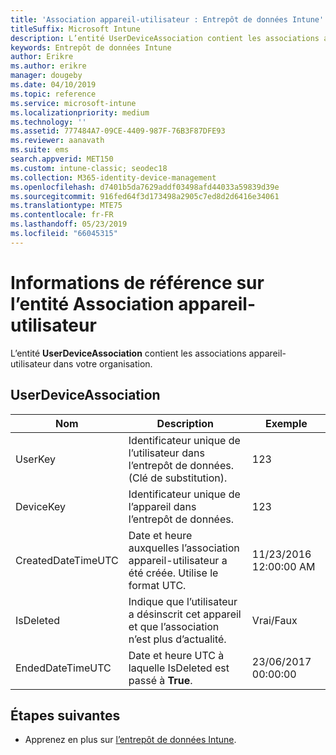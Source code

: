 ```yaml
---
title: 'Association appareil-utilisateur : Entrepôt de données Intune'
titleSuffix: Microsoft Intune
description: L’entité UserDeviceAssociation contient les associations appareil-utilisateur dans votre organisation.
keywords: Entrepôt de données Intune
author: Erikre
ms.author: erikre
manager: dougeby
ms.date: 04/10/2019
ms.topic: reference
ms.service: microsoft-intune
ms.localizationpriority: medium
ms.technology: ''
ms.assetid: 777484A7-09CE-4409-987F-76B3F87DFE93
ms.reviewer: aanavath
ms.suite: ems
search.appverid: MET150
ms.custom: intune-classic; seodec18
ms.collection: M365-identity-device-management
ms.openlocfilehash: d7401b5da7629addf03498afd44033a59839d39e
ms.sourcegitcommit: 916fed64f3d173498a2905c7ed8d2d6416e34061
ms.translationtype: MTE75
ms.contentlocale: fr-FR
ms.lasthandoff: 05/23/2019
ms.locfileid: "66045315"
---
```

# <a name="reference-for-user-device-association-entity"></a>Informations de référence sur l’entité Association appareil-utilisateur

L’entité **UserDeviceAssociation** contient les associations appareil-utilisateur dans votre organisation.

## <a name="userdeviceassociation"></a>UserDeviceAssociation


|        Nom        |                                           Description                                            |        Exemple         |
|--------------------|--------------------------------------------------------------------------------------------------|------------------------|
|      UserKey       |              Identificateur unique de l’utilisateur dans l’entrepôt de données. (Clé de substitution).               |          123           |
|     DeviceKey      |                      Identificateur unique de l’appareil dans l’entrepôt de données.                      |          123           |
| CreatedDateTimeUTC |           Date et heure auxquelles l’association appareil-utilisateur a été créée. Utilise le format UTC.           | 11/23/2016 12:00:00 AM |
|     IsDeleted      | Indique que l’utilisateur a désinscrit cet appareil et que l’association n’est plus d’actualité. |       Vrai/Faux       |
|  EndedDateTimeUTC  |              Date et heure UTC à laquelle IsDeleted est passé à <strong>True</strong>.               | 23/06/2017 00:00:00 |

## <a name="next-steps"></a>Étapes suivantes

- Apprenez en plus sur [l’entrepôt de données Intune](reports-nav-create-intune-reports.md).
